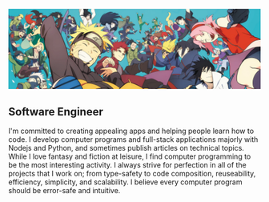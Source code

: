 ![Naruto cover photo](/cover.jpg)

## Software Engineer

I'm committed to creating appealing apps and helping people learn how to code. I develop computer programs and full-stack applications majorly with Nodejs and Python, and sometimes publish articles on technical topics. While I love fantasy and fiction at leisure, I find computer programming to be the most interesting activity. I always strive for perfection in all of the projects that I work on; from type-safety to code composition, reuseability, efficiency, simplicity, and scalability. I believe every computer program should be error-safe and intuitive.
